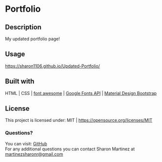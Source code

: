 # Portfolio

  ## Description
 My updated portfolio page!
  
  ## Usage 
  https://sharon1106.github.io/Updated-Portfolio/

  ## Built with
  HTML | CSS | [font awesome](https://fontawesome.com/) | [Google Fonts API](https://fonts.google.com/) | [Material Design Bootstrap](https://mdbootstrap.com/)

  ## License 
  This project is licensed under: MIT | https://opensource.org/licenses/MIT

  ### Questions?
  You can visit: [GitHub](https://github.com/Sharon1106)  
  For any additional questions you can contact Sharon Martinez at martinezsharonr@gmail.com
